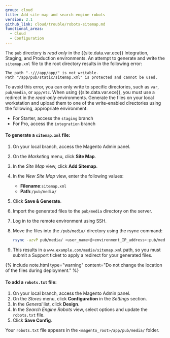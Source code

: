 ```yaml
---
group: cloud
title: Add site map and search engine robots
version: 2.1
github_link: cloud/trouble/robots-sitemap.md
functional_areas:
  - Cloud
  - Configuration
---
```

The `pub` directory is _read only_ in the {{site.data.var.ece}} Integration, Staging, and Production environments. An attempt to generate and write the `sitemap.xml` file to the root directory results in the following error:

```
The path ".:///app/app/" is not writable.
Path "/app/pub/static/sitemap.xml" is protected and cannot be used.
```

To avoid this error, you can only write to specific directories, such as `var`, `pub/media`, or `app/etc`. When using {{site.data.var.ece}}, you must use a redirect in the _read-only_ environments.  Generate the files on your local workstation and upload them to one of the write-enabled directories using the following, appropriate environment:

-  For Starter, access the `staging` branch
-  For Pro, access the `integration` branch

#### To generate a `sitemap.xml` file:

1.  On your local branch, access the Magento Admin panel.
1.  On the _Marketing_ menu, click **Site Map**.
1.  In the _Site Map_ view, click **Add Sitemap**.
1.  In the _New Site Map_ view, enter the following values:

    -  **Filename**:`sitemap.xml`
    -  **Path**:`/pub/media/`

1.  Click **Save & Generate**.
1.  Import the generated files to the `pub/media` directory on the server.
1.  Log in to the remote environment using SSH.
1.  Move the files into the `/pub/media/` directory using the rsync command:

    ```bash
    rsync -azvP pub/media/ <user_name>@<environment_IP_address>:pub/media/
    ```

1.  This results in a `www.example.com/media/sitemap.xml` path, so you must submit a Support ticket to apply a redirect for your generated files.

{% include note.html type="warning" content="Do not change the location of the files during deployment." %}

#### To add a `robots.txt` file:

1.  On your local branch, access the Magento Admin panel.
1.  On the _Stores_ menu, click **Configuration** in the _Settings_ section.
1.  In the _General_ list, click **Design**.
1.  In the _Search Engine Robots_ view, select options and update the `robots.txt` file.
1.  Click **Save Config**.

Your `robots.txt` file appears in the `<magento_root>/app/pub/media/` folder.
